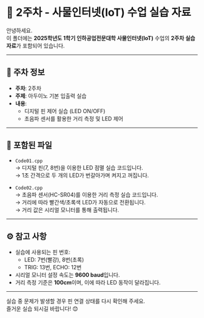 # 📘 2주차 - 사물인터넷(IoT) 수업 실습 자료

안녕하세요.  
이 폴더에는 **2025학년도 1학기 인하공업전문대학 사물인터넷(IoT)** 수업의 **2주차 실습 자료**가 포함되어 있습니다.

---

## 📅 주차 정보

- **주차**: 2주차  
- **주제**: 아두이노 기본 입출력 실습  
- **내용**:
  - 디지털 핀 제어 실습 (LED ON/OFF)
  - 초음파 센서를 활용한 거리 측정 및 LED 제어

---

## 📂 포함된 파일

- `Code01.cpp`  
  → 디지털 핀(7, 8번)을 이용한 LED 점멸 실습 코드입니다.  
  → 1초 간격으로 두 개의 LED가 번갈아가며 켜지고 꺼집니다.

- `Code02.cpp`  
  → 초음파 센서(HC-SR04)를 이용한 거리 측정 실습 코드입니다.  
  → 거리에 따라 빨간색/초록색 LED가 자동으로 전환됩니다.  
  → 거리 값은 시리얼 모니터를 통해 출력됩니다.

---

## ⚙️ 참고 사항

- 실습에 사용되는 핀 번호:
  - LED: 7번(빨강), 8번(초록)
  - TRIG: 13번, ECHO: 12번
- 시리얼 모니터 설정 속도는 **9600 baud**입니다.
- 거리 측정 기준은 **100cm**이며, 이에 따라 LED 동작이 달라집니다.

---

실습 중 문제가 발생할 경우 핀 연결 상태를 다시 확인해 주세요.  
즐거운 실습 되시길 바랍니다! 😊
